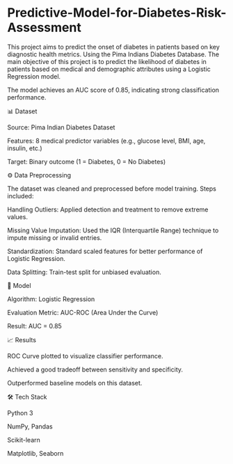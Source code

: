 # Predictive-Model-for-Diabetes-Risk-Assessment
This project aims to predict the onset of diabetes in patients based on key diagnostic health metrics. Using the Pima Indians Diabetes Database. 
The main objective of this project is to predict the likelihood of diabetes in patients based on medical and demographic attributes using a Logistic Regression model.

The model achieves an AUC score of 0.85, indicating strong classification performance.

📊 Dataset

Source: Pima Indian Diabetes Dataset

Features: 8 medical predictor variables (e.g., glucose level, BMI, age, insulin, etc.)

Target: Binary outcome (1 = Diabetes, 0 = No Diabetes)

⚙️ Data Preprocessing

The dataset was cleaned and preprocessed before model training. Steps included:

Handling Outliers: Applied detection and treatment to remove extreme values.

Missing Value Imputation: Used the IQR (Interquartile Range) technique to impute missing or invalid entries.

Standardization: Standard scaled features for better performance of Logistic Regression.

Data Splitting: Train-test split for unbiased evaluation.

🤖 Model

Algorithm: Logistic Regression

Evaluation Metric: AUC-ROC (Area Under the Curve)

Result: AUC = 0.85

📈 Results

ROC Curve plotted to visualize classifier performance.

Achieved a good tradeoff between sensitivity and specificity.

Outperformed baseline models on this dataset.

🛠️ Tech Stack

Python 3

NumPy, Pandas

Scikit-learn

Matplotlib, Seaborn

